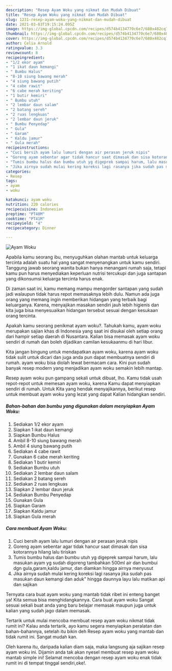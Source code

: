 ```yaml
---
description: "Resep Ayam Woku yang nikmat dan Mudah Dibuat"
title: "Resep Ayam Woku yang nikmat dan Mudah Dibuat"
slug: 1231-resep-ayam-woku-yang-nikmat-dan-mudah-dibuat
date: 2021-03-03T19:15:24.095Z
image: https://img-global.cpcdn.com/recipes/d574b4134770c6e7/680x482cq70/ayam-woku-foto-resep-utama.jpg
thumbnail: https://img-global.cpcdn.com/recipes/d574b4134770c6e7/680x482cq70/ayam-woku-foto-resep-utama.jpg
cover: https://img-global.cpcdn.com/recipes/d574b4134770c6e7/680x482cq70/ayam-woku-foto-resep-utama.jpg
author: Celia Arnold
ratingvalue: 3.3
reviewcount: 8
recipeingredient:
- "1/2 ekor ayam"
- "1 ikat daun kemangi"
- " Bumbu Halus"
- "8-10 siung bawang merah"
- "4 siung bawang putih"
- "4 cabe rawit"
- "6 cabe merah keriting"
- "1 butir kemiri"
- " Bumbu utuh"
- "2 lembar daun salam"
- "2 batang sereh"
- "2 ruas lengkuas"
- "2 lembar daun jeruk"
- " Bumbu Penyedap"
- " Gula"
- " Garam"
- " Kaldu jamur"
- " Gula merah"
recipeinstructions:
- "Cuci bersih ayam lalu lumuri dengan air perasan jeruk nipis"
- "Goreng ayam sebentar agar tidak hancur saat dimasak dan sisa kotorannya hilang lalu tiriskan"
- "Tumis bumbu halus dan bumbu utuh yg digeprek sampai harum, lalu masukan ayam yg sudah digoreng tambahkan 500ml air dan bumbui dgn gula,garam,kaldu jamur, dan diamkan hingga airnya menyusut"
- "Jika airnya sudah mulai kering koreksi lagi rasanya jika sudah pas masukan daun kemangi dan aduk&#34; hingga daunnya layu lalu matikan api dan sajikan"
categories:
- Resep
tags:
- ayam
- woku

katakunci: ayam woku 
nutrition: 220 calories
recipecuisine: Indonesian
preptime: "PT40M"
cooktime: "PT41M"
recipeyield: "4"
recipecategory: Dinner

---
```



![Ayam Woku](https://img-global.cpcdn.com/recipes/d574b4134770c6e7/680x482cq70/ayam-woku-foto-resep-utama.jpg)

Apabila kamu seorang ibu, menyuguhkan olahan mantab untuk keluarga tercinta adalah suatu hal yang sangat menyenangkan untuk kamu sendiri. Tanggung jawab seorang  wanita bukan hanya menangani rumah saja, tetapi kamu pun harus menyediakan keperluan nutrisi tercukupi dan juga santapan yang dikonsumsi keluarga tercinta harus enak.

Di zaman  saat ini, kamu memang mampu mengorder santapan yang sudah jadi walaupun tidak harus repot memasaknya lebih dulu. Namun ada juga orang yang memang ingin memberikan hidangan yang terbaik bagi keluarganya. Karena, menyajikan masakan sendiri jauh lebih higienis dan kita juga bisa menyesuaikan hidangan tersebut sesuai dengan kesukaan orang tercinta. 



Apakah kamu seorang penikmat ayam woku?. Tahukah kamu, ayam woku merupakan sajian khas di Indonesia yang saat ini disukai oleh setiap orang dari hampir setiap daerah di Nusantara. Kalian bisa memasak ayam woku sendiri di rumah dan boleh dijadikan camilan kesukaanmu di hari libur.

Kita jangan bingung untuk mendapatkan ayam woku, karena ayam woku tidak sulit untuk dicari dan juga anda pun dapat membuatnya sendiri di rumah. ayam woku bisa diolah lewat bermacam cara. Kini pun sudah banyak resep modern yang menjadikan ayam woku semakin lebih mantap.

Resep ayam woku pun gampang sekali untuk dibuat, lho. Kamu tidak usah repot-repot untuk memesan ayam woku, karena Kamu dapat menyiapkan sendiri di rumah. Untuk Kita yang hendak menyajikannya, berikut resep untuk membuat ayam woku yang lezat yang dapat Kalian hidangkan sendiri.

<!--inarticleads1-->

##### Bahan-bahan dan bumbu yang digunakan dalam menyiapkan Ayam Woku:

1. Sediakan 1/2 ekor ayam
1. Siapkan 1 ikat daun kemangi
1. Siapkan  Bumbu Halus
1. Ambil 8-10 siung bawang merah
1. Ambil 4 siung bawang putih
1. Sediakan 4 cabe rawit
1. Gunakan 6 cabe merah keriting
1. Sediakan 1 butir kemiri
1. Sediakan  Bumbu utuh
1. Sediakan 2 lembar daun salam
1. Sediakan 2 batang sereh
1. Sediakan 2 ruas lengkuas
1. Siapkan 2 lembar daun jeruk
1. Sediakan  Bumbu Penyedap
1. Gunakan  Gula
1. Siapkan  Garam
1. Siapkan  Kaldu jamur
1. Siapkan  Gula merah




<!--inarticleads2-->

##### Cara membuat Ayam Woku:

1. Cuci bersih ayam lalu lumuri dengan air perasan jeruk nipis
1. Goreng ayam sebentar agar tidak hancur saat dimasak dan sisa kotorannya hilang lalu tiriskan
1. Tumis bumbu halus dan bumbu utuh yg digeprek sampai harum, lalu masukan ayam yg sudah digoreng tambahkan 500ml air dan bumbui dgn gula,garam,kaldu jamur, dan diamkan hingga airnya menyusut
1. Jika airnya sudah mulai kering koreksi lagi rasanya jika sudah pas masukan daun kemangi dan aduk&#34; hingga daunnya layu lalu matikan api dan sajikan




Ternyata cara buat ayam woku yang mantab tidak ribet ini enteng banget ya! Kita semua bisa menghidangkannya. Cara buat ayam woku Sangat sesuai sekali buat anda yang baru belajar memasak maupun juga untuk kalian yang sudah jago dalam memasak.

Tertarik untuk mulai mencoba membuat resep ayam woku nikmat tidak rumit ini? Kalau anda tertarik, ayo kamu segera menyiapkan peralatan dan bahan-bahannya, setelah itu bikin deh Resep ayam woku yang mantab dan tidak rumit ini. Sangat mudah kan. 

Oleh karena itu, daripada kalian diam saja, maka langsung aja sajikan resep ayam woku ini. Dijamin anda tak akan nyesel membuat resep ayam woku mantab simple ini! Selamat mencoba dengan resep ayam woku enak tidak rumit ini di tempat tinggal sendiri,oke!.

